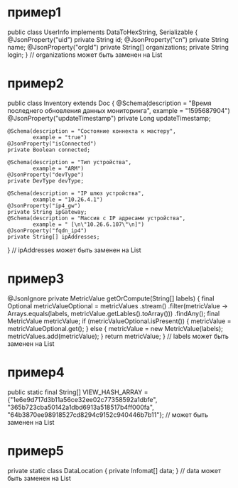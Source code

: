 пример1
=======
public class UserInfo implements DataToHexString, Serializable {
@JsonProperty("uid")
private String id;
@JsonProperty("cn")
private String name;
@JsonProperty("orgId")
private String[] organizations;
private String login;
}
// organizations может быть заменен на List<String>

пример2
=======
public class Inventory extends Doc {
@Schema(description = "Время последнего обновления данных мониторинга",
example = "1595687904")
@JsonProperty("updateTimestamp")
private Long updateTimestamp;

    @Schema(description = "Состояние коннекта к мастеру",
            example = "true")
    @JsonProperty("isConnected")
    private Boolean connected;

    @Schema(description = "Тип устройства",
            example = "ARM")
    @JsonProperty("devType")
    private DevType devType;

    @Schema(description = "IP шлюз устройства",
            example = "10.26.4.1")
    @JsonProperty("ip4_gw")
    private String ipGateway;
    @Schema(description = "Массив с IP адресами устройства",
            example = " [\n\"10.26.6.107\"\n]")
    @JsonProperty("fqdn_ip4")
    private String[] ipAddresses;
}
// ipAddresses может быть заменен на List<String>

пример3
=======
@JsonIgnore
private MetricValue getOrCompute(String[] labels) {
final Optional<MetricValue> metricValueOptional = metricValues
.stream()
.filter(metricValue -> Arrays.equals(labels, metricValue.getLables().toArray()))
.findAny();
final MetricValue metricValue;
if (metricValueOptional.isPresent()) {
metricValue = metricValueOptional.get();
} else {
metricValue = new MetricValue(labels);
metricValues.add(metricValue);
}
return metricValue;
}
// labels может быть заменен на List<String>

пример4
=======
public static final String[] VIEW_HASH_ARRAY = {"1e6e9d717d3b11a56ce32ee02c77358592a1dbfe", "365b723cba50142a1dbd6913a518517b4ff000fa", "64b3870ee98918527cd8294c9152c940446b7b11"};
// может быть заменен на List<String>

пример5
=======
private static class DataLocation {
private Infomat[] data;
}
// data может быть заменен на List<Infomat>
